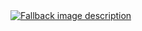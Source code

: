<a href="https://wentam.github.io/typst-on-gh//typ-build/foo/README.typ.html" target="_blank" rel="noopener noreferrer">
  <picture>
    <source media="(prefers-color-scheme: dark)" srcset="/docs/typ-build/foo/README-dark.typ.svg">
    <source media="(prefers-color-scheme: light)" srcset="/docs/typ-build/foo/README-light.typ.svg">
    <img alt="Fallback image description" src="default-image.png">
  </picture>
</a>
